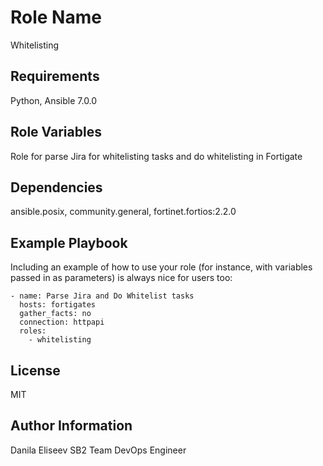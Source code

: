 Role Name
=========

Whitelisting

Requirements
------------

Python, Ansible 7.0.0

Role Variables
--------------

Role for parse Jira for whitelisting tasks and do whitelisting in Fortigate

Dependencies
------------

ansible.posix, community.general, fortinet.fortios:2.2.0

Example Playbook
----------------

Including an example of how to use your role (for instance, with variables passed in as parameters) is always nice for users too:

    - name: Parse Jira and Do Whitelist tasks
      hosts: fortigates
      gather_facts: no
      connection: httpapi
      roles:
        - whitelisting

License
-------

MIT

Author Information
------------------

Danila Eliseev
SB2 Team DevOps Engineer